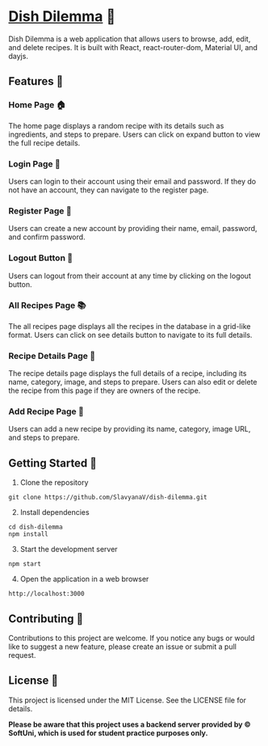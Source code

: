 # [Dish Dilemma](https://dish-dilemma.onrender.com/) 🍴

Dish Dilemma is a web application that allows users to browse, add, edit, and delete recipes. It is built with React, react-router-dom, Material UI, and dayjs.

## Features 🌟

### Home Page 🏠

The home page displays a random recipe with its details such as ingredients, and steps to prepare. Users can click on expand button to view the full recipe details.

### Login Page 🔑

Users can login to their account using their email and password. If they do not have an account, they can navigate to the register page.

### Register Page 📝

Users can create a new account by providing their name, email, password, and confirm password.

### Logout Button 🚪

Users can logout from their account at any time by clicking on the logout button.

### All Recipes Page 📚

The all recipes page displays all the recipes in the database in a grid-like format. Users can click on see details button to navigate to its full details.

### Recipe Details Page 📝

The recipe details page displays the full details of a recipe, including its name, category, image, and steps to prepare. Users can also edit or delete the recipe from this page if they are owners of the recipe.

### Add Recipe Page 📝

Users can add a new recipe by providing its name, category, image URL, and steps to prepare.

## Getting Started 🚀

1. Clone the repository

`git clone https://github.com/SlavyanaV/dish-dilemma.git`

2. Install dependencies

```
cd dish-dilemma
npm install
```

3. Start the development server

`npm start`

4. Open the application in a web browser

`http://localhost:3000`

## Contributing 💬

Contributions to this project are welcome. If you notice any bugs or would like to suggest a new feature, please create an issue or submit a pull request.

## License 📄

This project is licensed under the MIT License. See the LICENSE file for details.

**Please be aware that this project uses a backend server provided by © SoftUni, which is used for student practice purposes only.**
